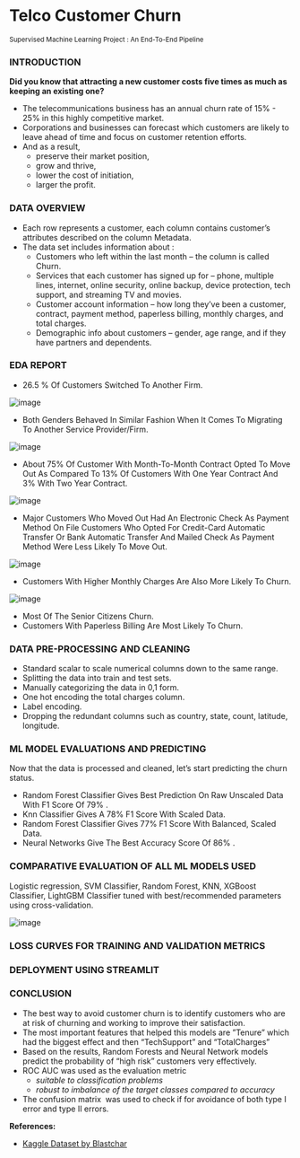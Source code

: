 # Telco Customer Churn
<sup>Supervised Machine Learning Project : An End-To-End Pipeline</sup>
### INTRODUCTION

**Did you know that attracting a new customer costs five times as much as keeping an existing one?**

- The telecommunications business has an annual churn rate of 15% - 25% in this highly competitive market.
- Corporations and businesses can forecast which customers are likely to leave ahead of time and focus on customer retention efforts.
- And as a result,
  - preserve their market position,
  - grow and thrive,
  - lower the cost of initiation,
  - larger the profit.

### DATA OVERVIEW
- Each row represents a customer, each column contains customer’s attributes described on the column Metadata.
- The data set includes information about :
  - Customers who left within the last month – the column is called Churn.
  - Services that each customer has signed up for – phone, multiple lines, internet, online security, online backup, device protection, tech support, and streaming TV and movies.
  - Customer account information – how long they’ve been a customer, contract, payment method, paperless billing, monthly charges, and total charges.
  - Demographic info about customers – gender, age range, and if they have partners and dependents.

### EDA REPORT
- 26.5 % Of Customers Switched To Another Firm.
  
![image](https://github.com/rbb-99/telco-customer-churn/blob/main/assets/1.png)

- Both Genders Behaved In Similar Fashion When It Comes To Migrating To Another Service Provider/Firm.

![image](https://github.com/rbb-99/telco-customer-churn/blob/main/assets/2.png)

- About 75% Of Customer With Month-To-Month Contract Opted To Move Out As Compared To 13% Of Customers With One Year Contract And 3% With Two Year Contract.

![image](https://github.com/rbb-99/telco-customer-churn/blob/main/assets/3.png)

- Major Customers Who Moved Out Had An Electronic Check As Payment Method On File Customers Who Opted For Credit-Card Automatic Transfer Or Bank Automatic Transfer And Mailed Check As Payment Method Were Less Likely To Move Out.

![image](https://github.com/rbb-99/telco-customer-churn/blob/main/assets/4.png)

- Customers With Higher Monthly Charges Are Also More Likely To Churn.

![image](https://github.com/rbb-99/telco-customer-churn/blob/main/assets/5.png)

- Most Of The Senior Citizens Churn.
- Customers With Paperless Billing Are Most Likely To Churn.

### DATA PRE-PROCESSING AND CLEANING
- Standard scalar to scale numerical columns down to the same range.
- Splitting the data into train and test sets.
- Manually categorizing the data in 0,1 form.
- One hot encoding the total charges column.
- Label encoding.
- Dropping the redundant columns such as country, state, count, latitude, longitude.

### ML MODEL EVALUATIONS AND PREDICTING
Now that the data is processed and cleaned, let’s start predicting the churn status.
- Random Forest Classifier Gives Best Prediction On Raw Unscaled Data With F1 Score Of 79% .
- Knn Classifier Gives A 78% F1 Score With Scaled Data.
- Random Forest Classifier Gives 77% F1 Score With Balanced, Scaled Data.
- Neural Networks Give The Best Accuracy Score Of 86% .

### COMPARATIVE EVALUATION OF ALL ML MODELS USED
Logistic regression, SVM Classifier, Random Forest, KNN, XGBoost Classifier, LightGBM Classifier tuned with best/recommended parameters using cross-validation.

![image](https://github.com/rbb-99/telco-customer-churn/blob/main/assets/6.png)

### LOSS CURVES FOR TRAINING AND VALIDATION METRICS

### DEPLOYMENT USING STREAMLIT

### CONCLUSION
- The best way to avoid customer churn is to identify customers who are at risk of churning and working to improve their satisfaction.
- The most important features that helped this models are ”Tenure” which had the biggest effect and then “TechSupport” and “TotalCharges”
- Based on the results, Random Forests and Neural Network models predict the probability of “high risk” customers very effectively.
- ROC AUC was used as the evaluation metric
  - _suitable to classification problems_
  - _robust to imbalance of the target classes compared to accuracy_
- The confusion matrix  was used to check if for avoidance of both type I error and type II errors.

**References:**
- [Kaggle Dataset by Blastchar](https://www.kaggle.com/datasets/blastchar/telco-customer-churn)
